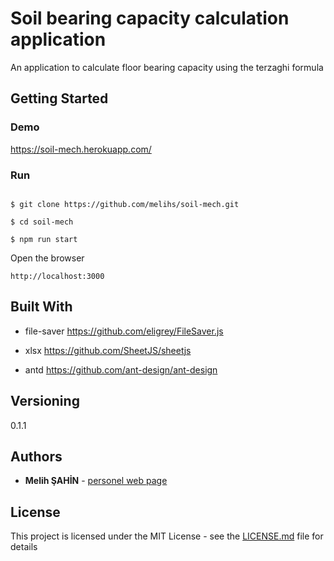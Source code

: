# Soil bearing capacity calculation application

An application to calculate floor bearing capacity using the terzaghi formula

  

## Getting Started
  

### Demo

https://soil-mech.herokuapp.com/

  

### Run
  
```

$ git clone https://github.com/melihs/soil-mech.git

$ cd soil-mech

$ npm run start

```
Open the browser

```
http://localhost:3000

```

  
## Built With


- file-saver https://github.com/eligrey/FileSaver.js

- xlsx https://github.com/SheetJS/sheetjs

- antd https://github.com/ant-design/ant-design

  

## Versioning

0.1.1

## Authors

* **Melih ŞAHİN** - [personel web page](http://melihs.github.io)
 

## License

This project is licensed under the MIT License - see the [LICENSE.md](https://github.com/melihs/soil-mech/blob/master/LICENSE) file for details